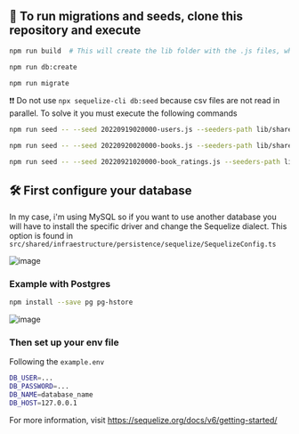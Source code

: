 ## 🚀 To run migrations and seeds, clone this repository and execute
```sh
npm run build  # This will create the lib folder with the .js files, where Sequelize entries are located
```
```sh
npm run db:create
```
```sh
npm run migrate
```
❗❗ Do not use ```npx sequelize-cli db:seed``` because csv files are not read in parallel. To solve it you must execute the following commands
```sh
npm run seed -- --seed 20220919020000-users.js --seeders-path lib/shared/infraestructure/persistence/sequelize/seeds
```
```sh
npm run seed -- --seed 20220920020000-books.js --seeders-path lib/shared/infraestructure/persistence/sequelize/seeds
```
```sh
npm run seed -- --seed 20220921020000-book_ratings.js --seeders-path lib/shared/infraestructure/persistence/sequelize/seeds
```

## 🛠 First configure your database
In my case, i'm using MySQL so if you want to use another database you will have to install the specific driver and change the Sequelize dialect. 
This option is found in ```src/shared/infraestructure/persistence/sequelize/SequelizeConfig.ts```

![image](https://user-images.githubusercontent.com/82684580/191640637-c22574ad-5e27-4ac5-84a0-d1fffb78e930.png)
### Example with Postgres
```sh
npm install --save pg pg-hstore
```
![image](https://user-images.githubusercontent.com/82684580/191640775-01da6737-75e6-4baa-a179-31045a977f91.png)

### Then set up your env file
Following the `example.env`
```sh
DB_USER=... 
DB_PASSWORD=... 
DB_NAME=database_name 
DB_HOST=127.0.0.1
```
For more information, visit https://sequelize.org/docs/v6/getting-started/


